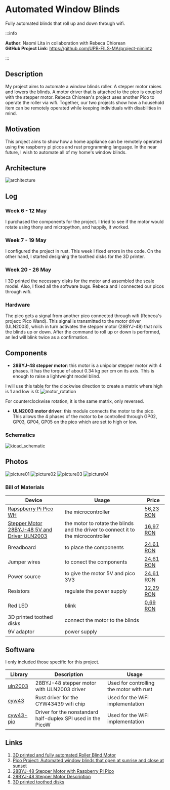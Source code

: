 # Automated Window Blinds

Fully automated blinds that roll up and down through wifi.

:::info 

**Author**: Naomi Lita in collaboration with Rebeca Chiorean \
**GitHub Project Link**: https://github.com/UPB-FILS-MA/project-nimintz

:::

## Description

My project aims to automate a window blinds roller. A stepper motor raises and lowers the blinds. A motor driver that is attached to the pico is coupled with the stepper motor. Rebeca Chiorean's project uses another Pico to operate the roller via wifi. Together, our two projects show how a household item can be remotely operated while keeping individuals with disabilities in mind.

## Motivation

This project aims to show how a home appliance can be remotely operated using the raspberry pi picos and rust programming language. In the near future, I wish to automate all of my home's window blinds.


## Architecture 

![architecture](schematic_project.png)


## Log

<!-- write every week your progress here -->

### Week 6 - 12 May
I purchased the components for the project. I tried to see if the motor would rotate using thony and micropython, and happily, it worked.

### Week 7 - 19 May
I configured the project in rust. This week I fixed errors in the code.
On the other hand, I started designing the toothed disks for the 3D printer.

### Week 20 - 26 May
I 3D printed the necessary disks for the motor and assembled the scale model. Also, I fixed all the software bugs. Rebeca and I connected our picos through wifi. 


### Hardware

The pico gets a signal from another pico connected through wifi (Rebeca's project: Pico Wand). This signal is transmitted to the motor driver (ULN2003), which in turn activates the stepper motor (28BYJ-48) that rolls the blinds up or down. After the command to roll up or down is performed, an led will blink twice as a confirmation.

## Components
 - **28BYJ-48 stepper motor**: this motor is a unipolar stepper motor with 4 phases. It has the torque of about 0.34 kg per cm on its axis. This is enough to raise a lightweight model blind. 

I will use this table for the clockwise direction to create a matrix where high is 1 and low is 0: 
![motor_rotation](motor_rotation.jpg)

For counterclockwise rotation, it is the same matrix, only reversed.

 - **ULN2003 motor driver**: this module connects the motor to the pico. This allows the 4 phases of the motor to be controlled through GP02, GP03, GP04, GP05 on the pico which are set to high or low.

### Schematics

![kicad_schematic](kicad_schematic.jpg)

## Photos
![picture01](project_image01.jpg)
![picture02](picos.jpg)
![picture03](motor.jpg)
![picture04](whole_project.jpg)

### Bill of Materials

<!-- Fill out this table with all the hardware components that you might need.

The format is 
```
| [Device](link://to/device) | This is used ... | [price](link://to/store) |

```

-->

| Device | Usage | Price |
|--------|--------|-------|
| [Rapspberry Pi Pico WH](https://www.raspberrypi.com/documentation/microcontrollers/raspberry-pi-pico.html) | the microcontroller | [56,23 RON](https://ardushop.ro/ro/home/2819-raspberry-pi-pico-wh.html?search_query=Raspberry+Pi+Pico+WH%2C+Wireless+Headers&results=1031) |
| [Stepper Motor 28BYJ-48 5V and Driver ULN2003](https://www.hwlibre.com/en/28bj-48/)| the motor to rotate the blinds and the driver to connect it to the microcontroller | [16,97 RON](https://www.optimusdigital.ro/ro/motoare-motoare-pas-cu-pas/101-driver-uln2003-motor-pas-cu-pas-de-5-v-.html) |
| Breadboard | to place the components | [24,61 RON](https://ardushop.ro/ro/electronica/163-kit-breadboard830-65xfire-jumper-sursa-alimentare-335v.html?search_query=KIT+Breadboard830+++65xfire+jumper+++sursa+alimentare+3%2C3%2F5V&results=694) |
| Jumper wires | to conect the components | [24,61 RON](https://ardushop.ro/ro/electronica/163-kit-breadboard830-65xfire-jumper-sursa-alimentare-335v.html?search_query=KIT+Breadboard830+++65xfire+jumper+++sursa+alimentare+3%2C3%2F5V&results=694) |
| Power source | to give the motor 5V and pico 3V3 | [24,61 RON](https://ardushop.ro/ro/electronica/163-kit-breadboard830-65xfire-jumper-sursa-alimentare-335v.html?search_query=KIT+Breadboard830+++65xfire+jumper+++sursa+alimentare+3%2C3%2F5V&results=694) |
| Resistors | regulate the power supply | [12,29 RON](https://ardushop.ro/ro/electronica/212-set-rezistente-14w-600buc30-valori-10r-1m.html?search_query=SET+rezistori+&results=429) |
| Red LED | blink | [0,69 RON](https://www.optimusdigital.ro/ro/optoelectronice-led-uri/696-led-rou-de-3-mm-cu-lentile-difuze.html?search_query=led&results=819) |
| 3D printed toothed disks | connect the motor to the blinds |
| 9V adaptor | power supply |


## Software

I only included those specific for this project.

| Library | Description | Usage |
|---------|-------------|-------|
| [uln2003](https://github.com/MnlPhlp/uln2003) | 28BYJ-48 stepper motor with ULN2003 driver | Used for controlling the motor with rust |
| [cyw43](https://github.com/embassy-rs/embassy/tree/main/cyw43) | Rust driver for the CYW43439 wifi chip | Used for the WiFi implementation|
| [cyw43-pio](https://github.com/embassy-rs/embassy/tree/main/cyw43-pio) | Driver for the nonstandard half-duplex SPI used in the PicoW | Used for the WiFi implementation|


## Links

<!-- Add a few links that inspired you and that you think you will use for your project -->

1. [3D printed and fully automated Roller Blind Motor](https://imgur.com/a/xuQjH3z)
2. [Pico Project: Automated window blinds that open at sunrise and close at sunset](https://www.reddit.com/r/raspberrypipico/comments/wbdsz1/pico_project_automated_window_blinds_that_open_at/)
3. [28BYJ-48 Stepper Motor with Raspberry PI Pico](https://www.youtube.com/watch?v=VM3S9CiyPzY&t=2s)
4. [28BYJ-48 Stepper Motor Description](https://www.hwlibre.com/en/28bj-48/)
5. [3D printed toothed disks](https://www.instructables.com/DIY-Motorized-WiFi-Roller-Blind-ESP8266-Blynk/)